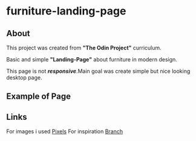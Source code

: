 # furniture-landing-page

## About

This project was created from **"The Odin Project"** curriculum.<p>Basic and simple **"Landing-Page"** about furniture in modern design.</p>

<p>This page is not <strong><em>responsive</em></strong>.Main goal was create simple but nice looking desktop page.</p>

## Example of Page

## Links

For images i used <a href="https://www.pexels.com/search/working%20office%20furniture/">Pixels</a>
For inspiration <a href="https://www.branchfurniture.com/">Branch</a>

